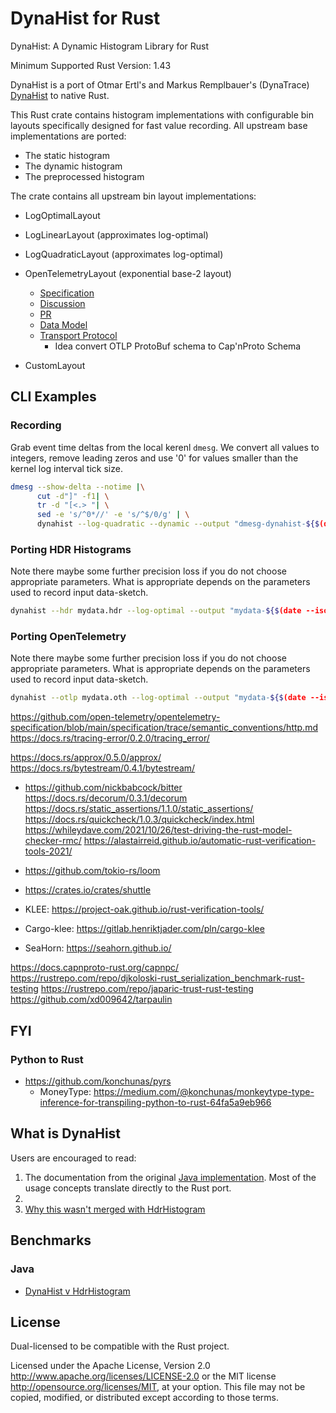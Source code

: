# DynaHist for Rust

DynaHist: A Dynamic Histogram Library for Rust

Minimum Supported Rust Version: 1.43

DynaHist is a port of Otmar Ertl's and Markus Remplbauer's (DynaTrace) [DynaHist](https://github.com/dynatrace-oss/dynahist) to native Rust.

This Rust crate contains histogram implementations with configurable bin
layouts specifically designed for fast value recording.
All upstream base implementations are ported:

- The static histogram
- The dynamic histogram
- The preprocessed histogram

The crate contains all upstream bin layout implementations:

- LogOptimalLayout
- LogLinearLayout (approximates log-optimal)
- LogQuadraticLayout (approximates log-optimal)
- OpenTelemetryLayout (exponential base-2 layout)

  - [Specification](https://github.com/open-telemetry/opentelemetry-specification/blob/main/specification/metrics/datamodel.md#histogram)
  - [Discussion](https://github.com/open-telemetry/opentelemetry-specification/issues/1776)
  - [PR](https://github.com/open-telemetry/opentelemetry-proto/pull/322)
  - [Data Model](https://github.com/open-telemetry/opentelemetry-specification/blob/main/specification/metrics/datamodel.md)
  - [Transport Protocol](https://github.com/open-telemetry/opentelemetry-proto/blob/main/opentelemetry/proto/metrics/v1/metrics.proto)
    - Idea convert OTLP ProtoBuf schema to Cap'nProto Schema
- CustomLayout

## CLI Examples

### Recording

Grab event time deltas from the local kerenl `dmesg`. We convert all values
to integers, remove leading zeros and use '0' for values smaller than the kernel
log interval tick size.

```bash
dmesg --show-delta --notime |\
      cut -d"]" -f1| \
      tr -d "[<.> "| \
      sed -e 's/^0*//' -e 's/^$/0/g' | \
      dynahist --log-quadratic --dynamic --output "dmesg-dynahist-${$(date --iso-8601=date)}.dth"
```

### Porting HDR Histograms

Note there maybe some further precision loss if you do not choose
appropriate parameters.  What is appropriate depends on the parameters
used to record input data-sketch.

```bash
dynahist --hdr mydata.hdr --log-optimal --output "mydata-${$(date --iso-8601=date)}.dth"
```

### Porting OpenTelemetry

Note there maybe some further precision loss if you do not choose
appropriate parameters.  What is appropriate depends on the parameters
used to record input data-sketch.

```bash
dynahist --otlp mydata.oth --log-optimal --output "mydata-${$(date --iso-8601=date)}.dth"
```


https://github.com/open-telemetry/opentelemetry-specification/blob/main/specification/trace/semantic_conventions/http.md
https://docs.rs/tracing-error/0.2.0/tracing_error/

https://docs.rs/approx/0.5.0/approx/
https://docs.rs/bytestream/0.4.1/bytestream/
  - https://github.com/nickbabcock/bitter
https://docs.rs/decorum/0.3.1/decorum
https://docs.rs/static_assertions/1.1.0/static_assertions/
https://docs.rs/quickcheck/1.0.3/quickcheck/index.html
https://whileydave.com/2021/10/26/test-driving-the-rust-model-checker-rmc/
https://alastairreid.github.io/automatic-rust-verification-tools-2021/

  - https://github.com/tokio-rs/loom
  - https://crates.io/crates/shuttle
  - KLEE: https://project-oak.github.io/rust-verification-tools/
  - Cargo-klee: https://gitlab.henriktjader.com/pln/cargo-klee
  - SeaHorn: https://seahorn.github.io/

https://docs.capnproto-rust.org/capnpc/
https://rustrepo.com/repo/djkoloski-rust_serialization_benchmark-rust-testing
https://rustrepo.com/repo/japaric-trust-rust-testing
https://github.com/xd009642/tarpaulin

## FYI

### Python to Rust

- https://github.com/konchunas/pyrs
  + MoneyType: https://medium.com/@konchunas/monkeytype-type-inference-for-transpiling-python-to-rust-64fa5a9eb966

## What is DynaHist

Users are encouraged to read:

1. The documentation from the original [Java implementation](https://github.com/dynatrace-oss/dynahist).  Most of the usage concepts translate directly to the Rust port.
1.
1. [Why this wasn't merged with HdrHistogram](https://github.com/HdrHistogram/HdrHistogram/issues/54)

## Benchmarks

### Java

- [DynaHist v HdrHistogram](https://github.com/dynatrace-oss/dynahist#benchmarks)

## License

Dual-licensed to be compatible with the Rust project.

Licensed under the Apache License, Version 2.0
http://www.apache.org/licenses/LICENSE-2.0 or the MIT license
http://opensource.org/licenses/MIT, at your option. This file may not be
copied, modified, or distributed except according to those terms.
